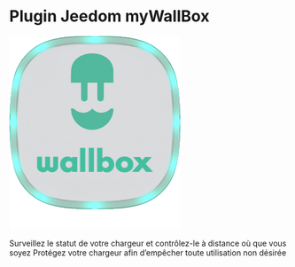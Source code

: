 # Plugin Jeedom myWallBox
<picture>
  <img alt="myWallBox" src="https://github.com/CStan77/jeedom_doc/blob/main/myWallBox/wallbox_icon.png">
</picture>

Surveillez le statut de votre chargeur et contrôlez-le à distance où que vous soyez
Protégez votre chargeur afin d’empêcher toute utilisation non désirée
